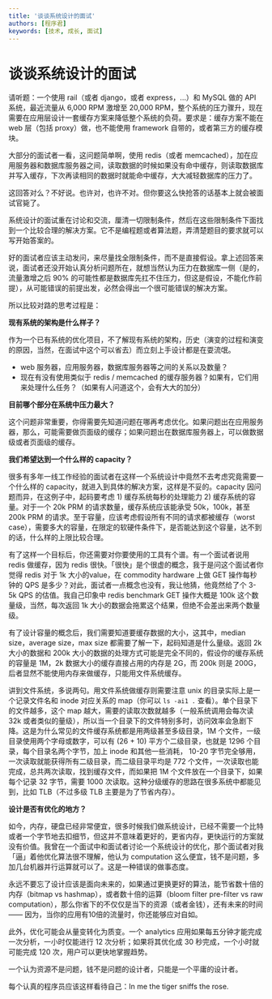 ```yaml
---
title: '谈谈系统设计的面试'
authors: [程序君]
keywords: [技术, 成长, 面试]
---
```


# 谈谈系统设计的面试

请听题：一个使用 rail（或者 django，或者 express，...）和 MySQL 做的 API 系统，最近流量从 6,000 RPM 激增至 20,000 RPM，整个系统的压力骤升，现在需要在应用层设计一套缓存方案来降低整个系统的负荷。要求是：缓存方案不能在 web 层（包括 proxy）做，也不能使用 framework 自带的，或者第三方的缓存模块。

大部分的面试者一看，这问题简单啊，使用 redis（或者 memcached），加在应用服务器和数据库服务器之间，读取数据的时候如果没有命中缓存，则读取数据库并写入缓存，下次再读相同的数据时就能命中缓存，大大减轻数据库的压力了。

这回答对么？不好说。也许对，也许不对。但你要这么快抢答的话基本上就会被面试官毙了。

系统设计的面试重在讨论和交流，厘清一切限制条件，然后在这些限制条件下面找到一个比较合理的解决方案。它不是编程题或者算法题，弄清楚题目的要求就可以写开始答案的。

好的面试者应该主动发问，来尽量找全限制条件，而不是直接假设。拿上述回答来说，面试者还没开始认真分析问题所在，就想当然认为压力在数据库一侧（是的，流量激增之后 90% 的可能性都是数据库先扛不住压力，但这是假设，不能化作前提），从可能错误的前提出发，必然会得出一个很可能错误的解决方案。

所以比较对路的思考过程是：

**现有系统的架构是什么样子？**

作为一个已有系统的优化项目，不了解现有系统的架构，历史（演变的过程和演变的原因，当然，在面试中这个可以省去）而立刻上手设计都是在耍流氓。

* web 服务器，应用服务器，数据库服务器等之间的关系以及数量？
* 现在有没有使用类似于 redis / memcached 的缓存服务器？如果有，它们用来处理什么任务？（如果有人问道这个，会有大大的加分）

**目前哪个部分在系统中压力最大？**

这个问题非常重要，你得需要先知道问题在哪再考虑优化。如果问题出在应用服务器，那么，可能需要做页面级的缓存；如果问题出在数据库服务器上，可以做数据级或者页面级的缓存。

**我们希望达到一个什么样的 capacity？**

很多有多年一线工作经验的面试者在这样一个系统设计中竟然不去考虑究竟需要一个什么样的 capacity，就进入到具体的解决方案，这样是不妥的。capacity 因问题而异，在这例子中，起码要考虑 1) 缓存系统每秒的处理能力 2) 缓存系统的容量。对于一个 20k PRM 的请求数量，缓存系统应该能承受 50k，100k，甚至 200k PRM 的请求。至于容量，应该考虑假设所有不同的请求都被缓存（worst case），需要多大的容量，在限定的软硬件条件下，是否能达到这个容量，达不到的话，什么样的上限比较合理。

有了这样一个目标后，你还需要对你要使用的工具有个谱。有一个面试者说用 redis 做缓存，因为 redis 很快。「很快」是个很虚的概念，我于是问这个面试者你觉得 redis 对于 1k 大小的value，在 commodity hardware 上做 GET 操作每秒钟的 QPS 是多少？对此，面试者一点概念也没有，我让他猜，他竟然给了个 3-5k QPS 的估值。我自己印象中 redis benchmark GET 操作大概是 100k 这个数量级，当然，每次返回 1k 大小的数据会拖累这个结果，但绝不会差出来两个数量级。

有了设计容量的概念后，我们需要知道要缓存数据的大小，这其中，median size，average size，max size 都需要了解一下，起码知道是什么量级。返回 2k 大小的数据和 200k 大小的数据的处理方式可能是完全不同的，假设你的缓存系统的容量是 1M，2k 数据大小的缓存直接占用的内存是 2G，而 200k 则是 200G，后者显然不能使用内存来做缓存，只能用文件系统缓存。

讲到文件系统，多说两句。用文件系统做缓存则需要注意 unix 的目录实际上是一个记录文件名和 inode 对应关系的 map（你可以 ``ls -ai1 .`` 查看）。单个目录下的文件越多，这个 map 越大，需要的读取次数就越多（一般系统调用会每次读 32k 或者类似的量级），所以当一个目录下的文件特别多时，访问效率会急剧下降。这是为什么常见的文件缓存系统都是用两级甚至多级目录，1M 个文件，一级目录使用两个字母或数字，可以有 (26 + 10) 平方个二级目录，也就是 1296 个目录，每个目录名两个字节，加上 inode 和其他一些消耗， 10-20 字节完全够用，一次读取就能获得所有二级目录，而二级目录平均是 772 个文件，一次读取也能完成，总共两次读取，找到缓存文件，而如果把 1M 个文件放在一个目录下，如果每个记录 32 字节，需要 1000 次读取。这种分级缓存的思路在很多系统中都能见到，比如 TLB（不过多级 TLB 主要是为了节省内存）。

**设计是否有优化的地方？**

如今，内存，硬盘已经非常便宜，很多时候我们做系统设计，已经不需要一个比特或者一个字节地去扣细节，但这并不意味着更好的，更省内存，更快运行的方案就没有价值。我曾在一个面试中和面试者讨论一个系统设计的优化，那个面试者对我「逼」着他优化算法很不理解，他认为 computation 这么便宜，钱不是问题，多加几台机器并行运算就可以了。这是一种错误的做事态度。

永远不要忘了设计应该是面向未来的，如果通过更换更好的算法，能节省数十倍的内存（bitmap vs hashmap），或者数十倍的运算（bloom filter pre-filter vs raw computation），那么你省下的不仅仅是当下的资源（或者金钱），还有未来的时间 —— 因为，当你的应用有10倍的流量时，你还能够应对自如。

此外，优化可能会从量变转化为质变。一个 analytics 应用如果每五分钟才能完成一次分析，一小时仅能进行 12 次分析；如果将其优化成 30 秒完成，一个小时就可能完成 120 次，用户可以更快地掌握趋势。

一个认为资源不是问题，钱不是问题的设计者，只能是一个平庸的设计者。

每个认真的程序员应该这样看待自己：In me the tiger sniffs the rose.
